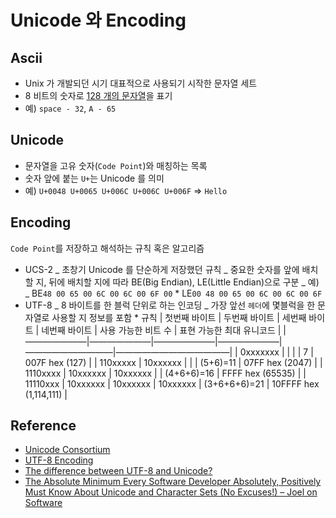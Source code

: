# Unicode 와 Encoding

## Ascii

- Unix 가 개발되던 시기 대표적으로 사용되기 시작한 문자열 세트
- 8 비트의 숫자로 [128 개의 문자열](www.robelle.com/library/smugbook/ascii.html)을 표기
- 예) `space - 32`, `A - 65`

## Unicode

- 문자열을 고유 숫자(`Code Point`)와 매칭하는 목록
- 숫자 앞에 붙는 `U+`는 Unicode 를 의미
- 예) `U+0048 U+0065 U+006C U+006C U+006F` => `Hello`

## Encoding

`Code Point`를 저장하고 해석하는 규칙 혹은 알고리즘

- UCS-2
  _ 초창기 Unicode 를 단순하게 저장했던 규칙
  _ 중요한 숫자를 앞에 배치할 지, 뒤에 배치할 지에 따라 BE(Big Endian), LE(Little Endian)으로 구분
  _ 예)
  _ BE`48 00 65 00 6C 00 6C 00 6F 00` \* LE`00 48 00 65 00 6C 00 6C 00 6F`
- UTF-8
  _ 8 바이트를 한 블럭 단위로 하는 인코딩
  _ 가장 앞선 `헤더`에 몇블럭을 한 문자열로 사용할 지 정보를 포함 \* 규칙
  | 첫번째 바이트 | 두번째 바이트 | 세번째 바이트 | 네번째 바이트 | 사용 가능한 비트 수 | 표현 가능한 최대 유니코드 |
  |———————|———————|———————|———————|——————————|—————————————|
  | 0xxxxxxx | | | | 7 | 007F hex (127) |
  | 110xxxxx | 10xxxxxx | | | (5+6)=11 | 07FF hex (2047) |
  | 1110xxxx | 10xxxxxx | 10xxxxxx | | (4+6+6)=16 | FFFF hex (65535) |
  | 11110xxx | 10xxxxxx | 10xxxxxx | 10xxxxxx | (3+6+6+6)=21 | 10FFFF hex (1,114,111) |

## Reference

- [Unicode Consortium](http://www.unicode.org)
- [UTF-8 Encoding](http://www.fileformat.info/info/unicode/utf8.htm)
- [The difference between UTF-8 and Unicode?](http://www.polylab.dk/utf8-vs-unicode.html)
- [The Absolute Minimum Every Software Developer Absolutely, Positively Must Know About Unicode and Character Sets (No Excuses!) – Joel on Software](https://www.joelonsoftware.com/2003/10/08/the-absolute-minimum-every-software-developer-absolutely-positively-must-know-about-unicode-and-character-sets-no-excuses/)
